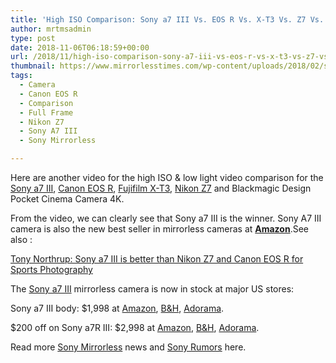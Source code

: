 ```yaml
---
title: 'High ISO Comparison: Sony a7 III Vs. EOS R Vs. X-T3 Vs. Z7 Vs. Pocket 4K'
author: mrtmsadmin
type: post
date: 2018-11-06T06:18:59+00:00
url: /2018/11/high-iso-comparison-sony-a7-iii-vs-eos-r-vs-x-t3-vs-z7-vs-pocket-4k/
thumbnail: https://www.mirrorlesstimes.com/wp-content/uploads/2018/02/sony-a7-iii.jpg
tags:
  - Camera
  - Canon EOS R
  - Comparison
  - Full Frame
  - Nikon Z7
  - Sony A7 III
  - Sony Mirrorless

---
```

Here are another video for the high ISO & low light video comparison for the [Sony a7 III][1], [Canon EOS R][2], [Fujifilm X-T3][3], [Nikon Z7][4] and Blackmagic Design Pocket Cinema Camera 4K.

From the video, we can clearly see that Sony a7 III is the winner. Sony A7 III camera is also the new best seller in mirrorless cameras at <a href="https://amzn.to/2GhrHyp" target="_blank" rel="noopener nofollow external noreferrer" data-wpel-link="external"><strong>Amazon</strong></a>.<!--more-->See also : 

[Tony Northrup: Sony a7 III is better than Nikon Z7 and Canon EOS R for Sports Photography][5]



The <a href="https://www.mirrorlesstimes.com/tags/sony-a7-iii/" target="_blank" rel="noopener">Sony a7 III</a> mirrorless camera is now in stock at major US stores:

Sony a7 III body: $1,998 at <a class="ext-link" title="" href="https://www.amazon.com/Sony-Full-Frame-Mirrorless-Interchangeable-Lens-ILCE7M3/dp/B07B43WPVK/?tag=daicamnew-20" target="_blank" rel="noopener external noreferrer nofollow" data-amzn-asin="B07B43WPVK" data-wpel-link="external">Amazon</a>, <a class="ext-link" title="" href="https://www.bhphotovideo.com/c/product/1394217-REG/sony_ilce_7m3_alpha_a7_iii_mirrorless.html/BI/20175/KBID/14249/" target="_blank" rel="noopener external noreferrer nofollow" data-wpel-link="external">B&H</a>, <a class="ext-link" title="" href="https://adorama.evyy.net/c/63923/51926/1036?u=https://www.adorama.com/isoa7m3.html" target="_blank" rel="noopener external noreferrer nofollow" data-wpel-link="external">Adorama</a>.

$200 off on Sony a7R III: $2,998 at <a class="ext-link" title="" href="https://www.amazon.com/Sony-42-4MP-Full-frame-Mirrorless-Interchangeable-Lens/dp/B076TGDHPT/?tag=daicamnew-20" target="_blank" rel="noopener external noreferrer nofollow" data-amzn-asin="B076TGDHPT" data-wpel-link="external">Amazon</a>, <a class="ext-link" title="" href="https://www.bhphotovideo.com/c/product/1369441-REG/sony_ilce7rm2_b_alpha_a7r_iii_mirrorless.html/BI/20175/KBID/14249/" target="_blank" rel="noopener external noreferrer nofollow" data-wpel-link="external">B&H</a>, <a class="ext-link" title="" href="http://adorama.evyy.net/c/63923/51926/1036?u=https://www.adorama.com/isoa7r3.html" target="_blank" rel="noopener external noreferrer nofollow" data-wpel-link="external">Adorama</a>.

Read more <a href="https://www.mirrorlesstimes.com/tags/sony-mirrorless/" target="_blank" rel="noopener">Sony Mirrorless</a> news and <a href="https://www.dailycameranews.com/tag/sony-rumors/" target="_blank" rel="noopener">Sony Rumors</a> here.

 [1]: https://www.mirrorlesstimes.com/tags/sony-a7-iii/
 [2]: https://www.mirrorlesstimes.com/tags/canon-eos-r/
 [3]: https://www.mirrorlesstimes.com/tags/fujifilm-x-t3/
 [4]: https://www.mirrorlesstimes.com/tags/nikon-z7/
 [5]: https://www.mirrorlesstimes.com/2018/10/tony-northrup-sony-a7-iii-is-better-than-nikon-z7-and-canon-eos-r-for-sports-photography/